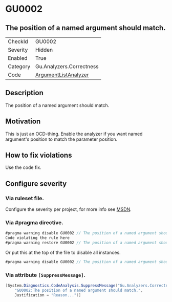 # GU0002
## The position of a named argument should match.

<!-- start generated table -->
<table>
  <tr>
    <td>CheckId</td>
    <td>GU0002</td>
  </tr>
  <tr>
    <td>Severity</td>
    <td>Hidden</td>
  </tr>
  <tr>
    <td>Enabled</td>
    <td>True</td>
  </tr>
  <tr>
    <td>Category</td>
    <td>Gu.Analyzers.Correctness</td>
  </tr>
  <tr>
    <td>Code</td>
    <td><a href="https://github.com/DotNetAnalyzers/Gu.Analyzers/blob/master/Gu.Analyzers/Analyzers/ArgumentListAnalyzer.cs">ArgumentListAnalyzer</a></td>
  </tr>
</table>
<!-- end generated table -->

## Description

The position of a named argument should match.

## Motivation

This is just an OCD-thing. Enable the analyzer if you want named argument's position to match the parameter position.

## How to fix violations

Use the code fix.

<!-- start generated config severity -->
## Configure severity

### Via ruleset file.

Configure the severity per project, for more info see [MSDN](https://msdn.microsoft.com/en-us/library/dd264949.aspx).

### Via #pragma directive.
```C#
#pragma warning disable GU0002 // The position of a named argument should match.
Code violating the rule here
#pragma warning restore GU0002 // The position of a named argument should match.
```

Or put this at the top of the file to disable all instances.
```C#
#pragma warning disable GU0002 // The position of a named argument should match.
```

### Via attribute `[SuppressMessage]`.

```C#
[System.Diagnostics.CodeAnalysis.SuppressMessage("Gu.Analyzers.Correctness", 
    "GU0002:The position of a named argument should match.", 
    Justification = "Reason...")]
```
<!-- end generated config severity -->